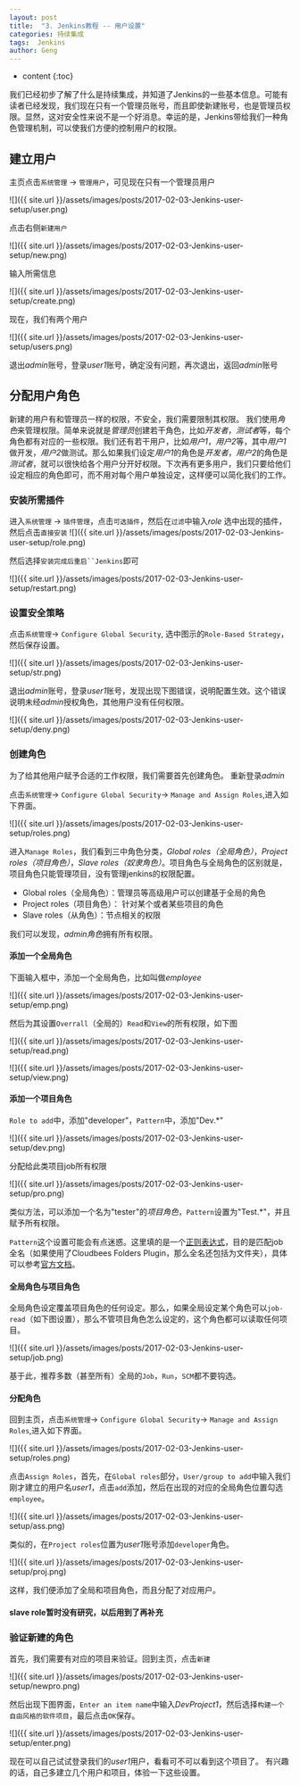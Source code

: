 ```yaml
---
layout: post
title:  "3. Jenkins教程 -- 用户设置"
categories: 持续集成
tags:  Jenkins
author: Geng
---
```


* content
{:toc}

我们已经初步了解了什么是持续集成，并知道了Jenkins的一些基本信息。可能有读者已经发现，我们现在只有一个管理员账号，而且即使新建账号，也是管理员权限。显然，这对安全性来说不是一个好消息。幸运的是，Jenkins带给我们一种角色管理机制，可以使我们方便的控制用户的权限。





## 建立用户
主页点击`系统管理` -> `管理用户`，可见现在只有一个管理员用户

![]({{ site.url }}/assets/images/posts/2017-02-03-Jenkins-user-setup/user.png)

点击右侧`新建用户`

![]({{ site.url }}/assets/images/posts/2017-02-03-Jenkins-user-setup/new.png)

输入所需信息

![]({{ site.url }}/assets/images/posts/2017-02-03-Jenkins-user-setup/create.png)

现在，我们有两个用户

![]({{ site.url }}/assets/images/posts/2017-02-03-Jenkins-user-setup/users.png)

退出*admin*账号，登录*user1*账号，确定没有问题，再次退出，返回*admin*账号

## 分配用户角色
新建的用户有和管理员一样的权限，不安全，我们需要限制其权限。
我们使用*角色*来管理权限。简单来说就是*管理员*创建若干角色，比如*开发者*，*测试者*等，每个角色都有对应的一些权限。我们还有若干用户，比如*用户1*，*用户2*等，其中*用户1*做开发，*用户2*做测试。那么如果我们设定*用户1*的角色是*开发者*，*用户2*的角色是*测试者*，就可以很快给各个用户分开好权限。下次再有更多用户，我们只要给他们设定相应的角色即可，而不用对每个用户单独设定，这样便可以简化我们的工作。

### 安装所需插件

进入`系统管理` -> `插件管理`，点击`可选插件`，然后在`过滤`中输入*role*
选中出现的插件，然后点击`直接安装`
![]({{ site.url }}/assets/images/posts/2017-02-03-Jenkins-user-setup/role.png)

然后选择`安装完成后重启``Jenkins`即可

![]({{ site.url }}/assets/images/posts/2017-02-03-Jenkins-user-setup/restart.png)

### 设置安全策略

点击`系统管理`-> `Configure Global Security`, 选中图示的`Role-Based Strategy`，然后保存设置。

![]({{ site.url }}/assets/images/posts/2017-02-03-Jenkins-user-setup/str.png)

退出*admin*账号，登录*user1*账号，发现出现下图错误，说明配置生效。这个错误说明未经*admin*授权角色，其他用户没有任何权限。

![]({{ site.url }}/assets/images/posts/2017-02-03-Jenkins-user-setup/deny.png)

### 创建角色
为了给其他用户赋予合适的工作权限，我们需要首先创建角色。
重新登录*admin*

点击`系统管理`-> `Configure Global Security`-> `Manage and Assign Roles`,进入如下界面。

![]({{ site.url }}/assets/images/posts/2017-02-03-Jenkins-user-setup/roles.png)

进入`Manage Roles`，我们看到三中角色分类，*Global roles（全局角色）*，*Project roles（项目角色）*，*Slave roles（奴隶角色）*。项目角色与全局角色的区别就是，项目角色只能管理项目，没有管理jenkins的权限配置。

- Global roles（全局角色）：管理员等高级用户可以创建基于全局的角色
- Project roles（项目角色）： 针对某个或者某些项目的角色
- Slave roles（从角色）：节点相关的权限

我们可以发现，*admin角色*拥有所有权限。

#### 添加一个全局角色
下面输入框中，添加一个全局角色，比如叫做*employee*

![]({{ site.url }}/assets/images/posts/2017-02-03-Jenkins-user-setup/emp.png)

然后为其设置`Overrall`（全局的）`Read`和`View`的所有权限，如下图

![]({{ site.url }}/assets/images/posts/2017-02-03-Jenkins-user-setup/read.png)

![]({{ site.url }}/assets/images/posts/2017-02-03-Jenkins-user-setup/view.png)

#### 添加一个项目角色
`Role to add`中，添加"developer"，`Pattern`中，添加"Dev.\*"

![]({{ site.url }}/assets/images/posts/2017-02-03-Jenkins-user-setup/dev.png)

分配给此类项目job所有权限

![]({{ site.url }}/assets/images/posts/2017-02-03-Jenkins-user-setup/pro.png)

类似方法，可以添加一个名为"tester"的*项目角色*，`Pattern`设置为"Test.*"，并且赋予所有权限。

`Pattern`这个设置可能会有点迷惑。这里填的是一个[正则表达式](http://deerchao.net/tutorials/regex/regex.htm)，目的是匹配job全名（如果使用了Cloudbees Folders Plugin，那么全名还包括为文件夹），具体可以参考[官方文档](https://wiki.jenkins-ci.org/display/JENKINS/Role`Strategy`Plugin#RoleStrategyPlugin-GlobalRolesvs.ProjectRoles)。

#### 全局角色与项目角色
全局角色设定覆盖项目角色的任何设定。那么，如果全局设定某个角色可以`job-read`（如下图设置），那么不管项目角色怎么设定的，这个角色都可以读取任何项目。

![]({{ site.url }}/assets/images/posts/2017-02-03-Jenkins-user-setup/job.png)

基于此，推荐多数（甚至所有）全局的`Job`，`Run`，`SCM`都不要钩选。

#### 分配角色
回到主页，点击`系统管理`-> `Configure Global Security`-> `Manage and Assign Roles`,进入如下界面。

![]({{ site.url }}/assets/images/posts/2017-02-03-Jenkins-user-setup/roles.png)

点击`Assign Roles`，首先，在`Global roles`部分，`User/group to add`中输入我们刚才建立的用户名*user1*，点击`add`添加，然后在出现的对应的全局角色位置勾选`employee`。

![]({{ site.url }}/assets/images/posts/2017-02-03-Jenkins-user-setup/ass.png)

类似的，在`Project roles`位置为*user1*账号添加`developer`角色。

![]({{ site.url }}/assets/images/posts/2017-02-03-Jenkins-user-setup/proj.png)

这样，我们便添加了全局和项目角色，而且分配了对应用户。

#### slave role暂时没有研究，以后用到了再补充

### 验证新建的角色
首先，我们需要有对应的项目来验证。回到主页，点击`新建`

![]({{ site.url }}/assets/images/posts/2017-02-03-Jenkins-user-setup/newpro.png)


然后出现下图界面，`Enter an item name`中输入*DevProject1*，然后选择`构建一个自由风格的软件项目`，最后点击`OK`保存。

![]({{ site.url }}/assets/images/posts/2017-02-03-Jenkins-user-setup/enter.png)

现在可以自己试试登录我们的*user1*用户，看看可不可以看到这个项目了。
有兴趣的话，自己多建立几个用户和项目，体验一下这些设置。
